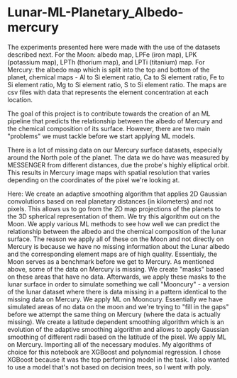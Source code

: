 # Lunar-ML-Planetary_Albedo-mercury

The experiments presented here were made with the use of the datasets described next. For the Moon: albedo map, LPFe (iron map), LPK (potassium map), LPTh (thorium map), and LPTi (titanium) map. For Mercury: the albedo map which is split into the top and bottom of the planet, chemical maps - Al to Si element ratio, Ca to Si element ratio, Fe to Si element ratio, Mg to Si element ratio, S to Si element ratio. The maps are csv files with data that represents the element concentration at each location. 

The goal of this project is to contribute towards the creation of an ML pipeline that predicts the relationship between the albedo of Mercury and the chemical composition of its surface. However, there are two main "problems" we must tackle before we start applying ML models.

There is a lot of missing data on our Mercury surface datasets, especially around the North pole of the planet.
The data we do have was measured by MESSENGER from different distances, due the probe's highly elliptical orbit. This results in Mercury image maps with spatial resolution that varies depending on the coordinates of the pixel we're looking at.

Here: We create an adaptive smoothing algorithm that applies 2D Gaussian convolutions based on real planetary distances (in kilometers) and not pixels. This allows us to go from the 2D map projections of the planets to the 3D spherical representation of them.
We try this algorithm out on the Moon.
We apply various ML methods to see how well we can predict the relationship between the albedo and the chemical composition of the lunar surface. The reason we apply all of these on the Moon and not directly on Mercury is because we have no missing information about the Lunar albedo and the corresponding element maps are of high quality. Essentialy, the Moon serves as a benchmark before we get to Mercury.
As mentioned above, some of the data on Mercury is missing. We create "masks" based on these areas that have no data. Afterwards, we apply these masks to the lunar surface in order to simulate something we call "Mooncury" - a version of the lunar dataset where there is data missing in a pattern identical to the missing data on Mercury.
We apply ML on Mooncury. Essentially we have simulated areas of no data on the moon and we're trying to "fill in the gaps" before we attempt the same thing on Mercury (where the data is actually missing).
We create a latitude dependent smoothing algorithm which is an evolution of the adaptive smoothing algorithm and allows to apply Gaussian smoothing of different radii based on the latitude of the pixel.
We apply ML on Mercury.
Importing all of the necessary modules. My algorithms of choice for this notebook are XGBoost and polynomial regression. I chose XGBoost because it was the top performing model in the task. I also wanted to use a model that's not based on decision trees, so I went with poly.
